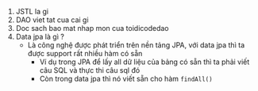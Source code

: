 1. JSTL la gi 
2. DAO viet tat cua cai gi 
3. Doc sach bao mat nhap mon cua toidicodedao
4. Data jpa là gì ?
    - Là công nghệ được phát triển trên nền tảng JPA, với data jpa thì ta được support rất nhiều hàm có sẵn 
        - Ví dụ trong JPA để lấy all dữ liệu của bảng có sẵn thì ta phải viết câu SQL và thực thi câu sql đó 
        - Còn trong data jpa thì nó viết sẵn cho hàm `findAll()`